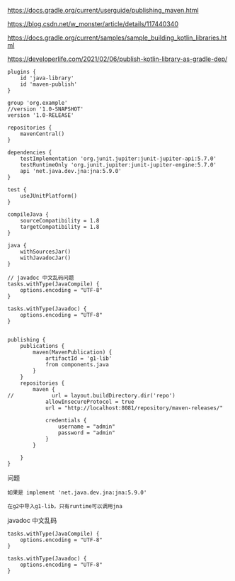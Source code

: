 https://docs.gradle.org/current/userguide/publishing_maven.html

https://blog.csdn.net/w_monster/article/details/117440340

https://docs.gradle.org/current/samples/sample_building_kotlin_libraries.html

https://developerlife.com/2021/02/06/publish-kotlin-library-as-gradle-dep/



```
plugins {
    id 'java-library'
    id 'maven-publish'
}

group 'org.example'
//version '1.0-SNAPSHOT'
version '1.0-RELEASE'

repositories {
    mavenCentral()
}

dependencies {
    testImplementation 'org.junit.jupiter:junit-jupiter-api:5.7.0'
    testRuntimeOnly 'org.junit.jupiter:junit-jupiter-engine:5.7.0'
    api 'net.java.dev.jna:jna:5.9.0'
}

test {
    useJUnitPlatform()
}

compileJava {
    sourceCompatibility = 1.8
    targetCompatibility = 1.8
}

java {
    withSourcesJar()
    withJavadocJar()
}

// javadoc 中文乱码问题
tasks.withType(JavaCompile) {
    options.encoding = "UTF-8"
}

tasks.withType(Javadoc) {
    options.encoding = "UTF-8"
}


publishing {
    publications {
        maven(MavenPublication) {
            artifactId = 'g1-lib'
            from components.java
        }
    }
    repositories {
        maven {
//            url = layout.buildDirectory.dir('repo')
            allowInsecureProtocol = true
            url = "http://localhost:8081/repository/maven-releases/"

            credentials {
                username = "admin"
                password = "admin"
            }
        }

    }
}
```



问题

```
如果是 implement 'net.java.dev.jna:jna:5.9.0'

在g2中导入g1-lib，只有runtime可以调用jna
```



javadoc 中文乱码

```
tasks.withType(JavaCompile) {
    options.encoding = "UTF-8"
}

tasks.withType(Javadoc) {
    options.encoding = "UTF-8"
}
```



